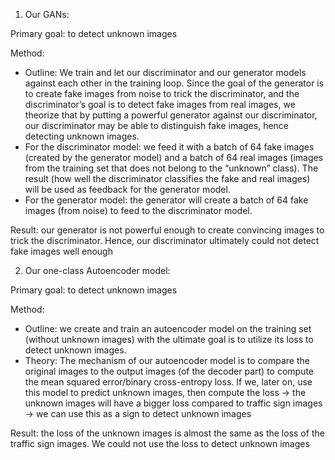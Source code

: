 1. Our GANs:

Primary goal: to detect unknown images

Method: 

* Outline: We train and let our discriminator and our generator models against each other in the training loop. Since the goal of the generator is to create fake images from noise to trick the discriminator, and the discriminator’s goal is to detect fake images from real images, we theorize that by putting a powerful generator against our discriminator, our discriminator may be able to distinguish fake images, hence detecting unknown images. 
* For the discriminator model: we feed it with a batch of 64 fake images (created by the generator model) and a batch of 64 real images (images from the training set that does not belong to the “unknown” class). The result (how well the discriminator classifies the fake and real images) will be used as feedback for the generator model.
* For the generator model: the generator will create a batch of 64 fake images (from noise) to feed to the discriminator model.

Result: our generator is not powerful enough to create convincing images to trick the discriminator. Hence, our discriminator ultimately could not detect fake images well enough

2. Our one-class Autoencoder model:

Primary goal: to detect unknown images

Method: 

* Outline: we create and train an autoencoder model on the training set (without unknown images) with the ultimate goal is to utilize its loss to detect unknown images.
* Theory: The mechanism of our autoencoder model is to compare the original images to the output images (of the decoder part) to compute the mean squared error/binary cross-entropy loss. If we, later on, use this model to predict unknown images, then compute the loss → the unknown images will have a bigger loss compared to traffic sign images → we can use this as a sign to detect unknown images

Result: the loss of the unknown images is almost the same as the loss of the traffic sign images. We could not use the loss to detect unknown images

